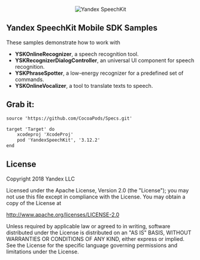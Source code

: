 <p align="center" >
  <img src="http://storage.mds.yandex.net/get-speechkit/28683/yandex_speechkit_pic.png" alt="Yandex SpeechKit" title="Yandex SpeechKit  Mobile SDK">
</p>

## Yandex SpeechKit Mobile SDK Samples
These samples demonstrate how to work with

* **YSKOnlineRecognizer**, a speech recognition tool.
* **YSKRecognizerDialogController**, an universal UI component for speech recognition.
* **YSKPhraseSpotter**, a low-energy recognizer for a predefined set of commands.
* **YSKOnlineVocalizer**, a tool to translate texts to speech.

## Grab it:

```xml
source 'https://github.com/CocoaPods/Specs.git'

target 'Target' do
    xcodeproj 'XcodeProj'
    pod 'YandexSpeechKit', '3.12.2'
end
```

## License

Copyright 2018 Yandex LLC

Licensed under the Apache License, Version 2.0 (the "License");
you may not use this file except in compliance with the License.
You may obtain a copy of the License at

http://www.apache.org/licenses/LICENSE-2.0

Unless required by applicable law or agreed to in writing, software
distributed under the License is distributed on an "AS IS" BASIS,
WITHOUT WARRANTIES OR CONDITIONS OF ANY KIND, either express or implied.
See the License for the specific language governing permissions and
limitations under the License.